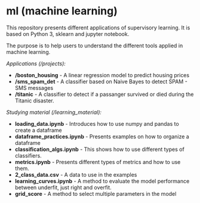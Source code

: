 # ml (machine learning)

This repository presents different applications of supervisory learning. It is based on Python 3, sklearn and jupyter notebook. 

The purpose is to help users to understand the different tools applied in machine learning. 


_Applications (/projects):_
* __/boston_housing__ - A linear regression model to predict housing prices
* __/sms_spam_det__ - A classifier based on Naive Bayes to detect SPAM - SMS messages
* __/titanic__ - A classifier to detect if a passanger survived or died during the Titanic disaster.

_Studying material (/learning_material):_
* __loading_data.ipynb__ - Introduces how to use numpy and pandas to create a dataframe
* __dataframe_practices.ipynb__ - Presents examples on how to organize a dataframe
* __classification_algs.ipynb__ - This shows how to use different types of classifiers.
* __metrics.ipynb__ - Presents different types of metrics and how to use them.
* __2_class_data.csv__ - A data to use in the examples
* __learning_curves.ipynb__ - A method to evaluate the model performance between underfit, just right and overfit.
* __grid_score__ - A method to select multiple parameters in the model

